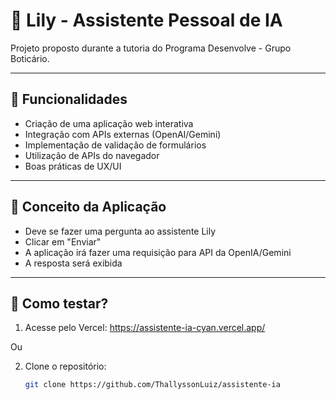 # 💜 Lily - Assistente Pessoal de IA

Projeto proposto durante a tutoria do Programa Desenvolve - Grupo Boticário.

---

## 🧠 Funcionalidades

- Criação de uma aplicação web interativa
- Integração com APIs externas (OpenAI/Gemini)
- Implementação de validação de formulários
- Utilização de APIs do navegador
- Boas práticas de UX/UI

---

## 🪻 Conceito da Aplicação

- Deve se fazer uma pergunta ao assistente Lily
- Clicar em "Enviar"
- A aplicação irá fazer uma requisição para API da OpenIA/Gemini
- A resposta será exibida

---

## 👾 Como testar?

1. Acesse pelo Vercel: https://assistente-ia-cyan.vercel.app/
   
Ou

2. Clone o repositório:
   ```bash
   git clone https://github.com/ThallyssonLuiz/assistente-ia

